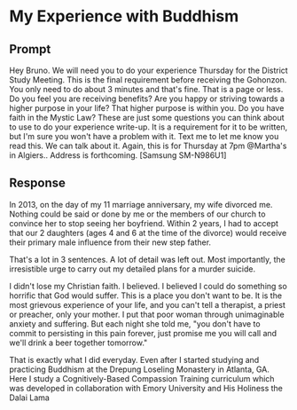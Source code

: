 # My Experience with Buddhism

## Prompt

Hey Bruno. We will need you to do your experience Thursday for the District Study Meeting. 
This is the final requirement before receiving the Gohonzon. 
You only need  to do about 3 minutes and that's fine.
That is a page or less. Do you feel you are receiving benefits? Are you happy or striving towards a higher purpose in your life? That higher purpose is within you. 
Do you have faith in the Mystic Law? 
These are just some questions you can think about to use to do your experience write-up.
It is a requirement for it to be written, but I'm sure you won't have a  problem with it. 
Text me to let me know you read this. We can talk about it.
Again, this is for Thursday at 7pm @Martha's in Algiers.. Address is forthcoming.
[Samsung SM-N986U1]

## Response

In 2013, on the day of my 11 marriage anniversary, my wife divorced me. Nothing could be said or done by me or the members of our church to convince her to stop seeing her boyfriend. Within 2 years, I had to accept that our 2 daughters (ages 4 and 6 at the time of the divorce) would receive their primary male influence from their new step father.

That's a lot in 3 sentences. A lot of detail was left out.  Most importantly, the irresistible urge to carry out my detailed plans for a murder suicide.

I didn't lose my Christian faith. I believed. I believed I could do something so horrific that God would suffer. This is a place you don't want to be. It is the most grievous experience of your life, and you can't tell a therapist, a priest or preacher, only your mother. I put that poor woman through unimaginable anxiety and suffering. But each night she told me, "you don't have to commit to persisting in this pain forever, just promise me you will call and we'll drink a beer together tomorrow."

That is exactly what I did everyday. Even after I started studying and practicing Buddhism at the Drepung Loseling Monastery in Atlanta, GA. Here I study a Cognitively-Based Compassion Training curriculum which was developed in collaboration with Emory University and His Holiness the Dalai Lama
